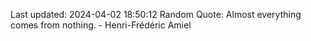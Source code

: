 Last updated: 2024-04-02 18:50:12
Random Quote: Almost everything comes from nothing. - Henri-Frédéric Amiel
